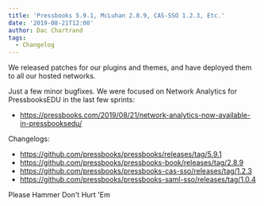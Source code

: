 ```yaml
---
title: 'Pressbooks 5.9.1, McLuhan 2.8.9, CAS-SSO 1.2.3, Etc.'
date: '2019-08-21T12:00'
author: Dac Chartrand
tags:
  - Changelog
---
```


We released patches for our plugins and themes, and have deployed them to all our hosted
networks.

Just a few minor bugfixes. We were focused on Network Analytics for PressbooksEDU in the
last few sprints:

- <https://pressbooks.com/2019/08/21/network-analytics-now-available-in-pressbooksedu/>

Changelogs:

- <https://github.com/pressbooks/pressbooks/releases/tag/5.9.1>
- <https://github.com/pressbooks/pressbooks-book/releases/tag/2.8.9>
- <https://github.com/pressbooks/pressbooks-cas-sso/releases/tag/1.2.3>
- <https://github.com/pressbooks/pressbooks-saml-sso/releases/tag/1.0.4>

Please Hammer Don't Hurt 'Em
